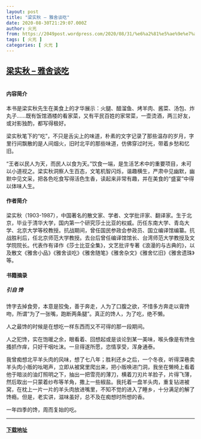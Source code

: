 ```yaml
---
layout: post
title: "梁实秋 – 雅舍谈吃"
date: 2020-08-30T21:29:07.000Z
author: 火光
from: https://2049post.wordpress.com/2020/08/31/%e6%a2%81%e5%ae%9e%e7%a7%8b-%e9%9b%85%e8%88%8d%e8%b0%88%e5%90%83/
tags: [ 火光 ]
categories: [ 火光 ]
---
```

<!--1598822947000-->
[梁实秋 – 雅舍谈吃](https://2049post.wordpress.com/2020/08/31/%e6%a2%81%e5%ae%9e%e7%a7%8b-%e9%9b%85%e8%88%8d%e8%b0%88%e5%90%83/)
------

<div>
<figure class="wp-block-image"><img src="https://covers.zlibcdn2.com/covers299/books/47/de/6b/47de6bcc32261486727993507672d787.png" alt="" /></figure><h4>内容简介</h4><p>本书是梁实秋先生在美食上的才华展示：火腿、醋溜鱼、烤羊肉、酱菜、汤包、炸丸子……既有饭馆酒楼的看家菜，又有平民百姓的家常菜，一壶烫酒，两三好友，或对影独酌，都写得极好。</p><p>梁实秋笔下的“吃”，不只是舌尖上的味道，朴素的文字记录了那些温存的岁月，字里行间飘散的是人间烟火，旧时北平的那些味道，仿佛穿过时光，带着乡愁和忆旧。</p><p>“王者以民人为天，而民人以食为天。”饮食一端，是生活艺术中的重要项目，未可以小道视之。梁实秋洞察人生百态，文笔机智闪烁，谐趣横生，严肃中见幽默，幽默中见文采，把各色吃食写得活色生香，读起来非常有趣，并在美食的“盛宴”中得以体味人生。</p><h4>作者简介</h4><p>梁实秋（1903-1987），中国著名的散文家、学者、文学批评家、翻译家。生于北京，毕业于清华大学，国内第一个研究莎士比亚的权威。历任东南大学、青岛大学、北京大学等校教授。抗战期间，曾任国民参政会参政员、国立编译馆编纂。抗战胜利后，任北京师范大学教授。去台后曾任编译馆馆长、台湾师范大学教授及文学院院长。代表作有译作《莎士比亚全集》，文艺批评专著《浪漫的与古典的》，以及散文《雅舍小品》《雅舍谈吃》《雅舍随笔》《雅舍杂文》《雅舍忆旧》《雅舍遗珠》等。</p><h4>书籍摘录</h4><h5>引自 馋</h5><p>馋字去掉食旁，本意是狡兔，善于奔走，人为了口腹之欲，不惜多方奔走以膏馋吻，所谓“为了一张嘴，跑断两条腿”。真正的馋人，为了吃，绝不懒。</p><p>人之最馋的时候是在想吃一样东西而又不可得的那一段期间。</p><p>人之犯馋，实在饱暖之余，眼看着、回想起或是谈论到某一美味，喉头像是有馋虫搔抓作痒，只好干咽吐沫。一旦得遂所愿，恣情享受，浑身通泰。</p><p>我曾痴想北平羊头肉的风味，想了七八年；胜利还乡之后，一个冬夜，听得深巷卖羊头肉小贩的吆喝声，立即从被窝里爬出来，把小贩唤进门洞，我坐在懒椅上看着他于暗淡的油灯照明之下，抽出一把雪亮的薄刀，横着刀刃片羊脸子，片得飞薄，然后取出一只蒙着纱布等羊角，撒上一些椒盐。我托着一盘羊头肉，重复钻进被窝，在枕上一片一片的羊头肉放进嘴里，不知不觉的进入了睡乡，十分满足的解了馋瘾。但是，老实讲，滋味虽好，总不及在痴想时所想的香。</p><p>一年四季的馋，周而复始的吃。</p><hr class="wp-block-separator" /><h4><a href="https://b-ok.cc/book/5720692/d5f190">下载地址</a></h4>
</div>
